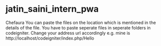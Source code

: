 # jatin_saini_intern_pwa
Chefaura
You can paste the files on the location which is mentioned in the details of the file.
You have to paste seperate files in seperate folders in codeigniter.
Change your address url accordingly e.g. mine is http://localhost/codeigniter/index.php/Hello
